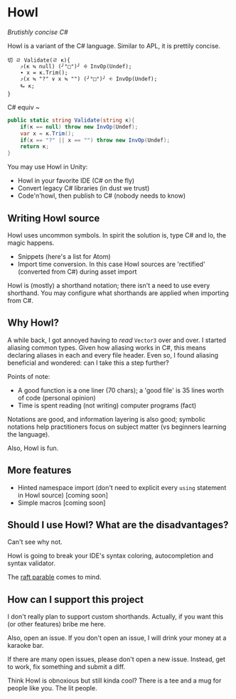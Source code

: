 # Howl
*Brutishly concise C#*

Howl is a variant of the C# language. Similar to APL, it is prettily concise.

```
切 ㄹ Validate(ㄹ κ){
    ⤴(κ ≒ null) (╯°□°)╯ ⨮ InvOp(Undef);
    ∙ x = κ.Trim();
    ⤴(x ≒ "?" ∨ x ≒ "") (╯°□°)╯ ⨮ InvOp(Undef);
    ⮑ κ;
}
```

C# equiv ~

```cs
public static string Validate(string κ){
    if(κ == null) throw new InvOp(Undef);
    var x = κ.Trim();
    if(x == "?" || x == "") throw new InvOp(Undef);
    return κ;
}
```

You may use Howl in Unity:

- Howl in your favorite IDE (C# on the fly)
- Convert legacy C# libraries (in dust we trust)
- Code'n'howl, then publish to C# (nobody needs to know)

## Writing Howl source

Howl uses uncommon symbols. In spirit the solution is, type C# and lo, the magic happens.

- Snippets (here's a list for Atom)
- Import time conversion. In this case Howl sources are 'rectified' (converted from C#) during asset import

Howl is (mostly) a shorthand notation; there isn't a need to use every shorthand.
You may configure what shorthands are applied when importing from C#.

## Why Howl?

A while back, I got annoyed having to *read* `Vector3` over and over. I started aliasing common types.
Given how aliasing works in C#, this means declaring aliases in each and every file header. 
Even so, I found aliasing beneficial and wondered: can I take this a step further?

Points of note:

- A good function is a one liner (70 chars); a 'good file' is 35 lines worth of code (personal opinion)
- Time is spent reading (not writing) computer programs (fact)

Notations are good, and information layering is also good; symbolic notations help 
practitioners focus on subject matter (vs beginners learning the language).

Also, Howl is fun.

## More features

- Hinted namespace import (don't need to explicit every `using` statement in Howl source) [coming soon]
- Simple macros [coming soon]

## Should I use Howl? What are the disadvantages?

Can't see why not. 

Howl is going to break your IDE's syntax coloring, autocompletion and syntax validator.

The [raft parable](https://www.oxfordreference.com/view/10.1093/oi/authority.20110803100401550) comes to mind.

## How can I support this project

I don't really plan to support custom shorthands. Actually, if you want this (or other features) bribe me here. 

Also, open an issue. If you don't open an issue, I will drink your money at a karaoke bar.

If there are many open issues, please don't open a new issue. Instead, get to work, fix something and submit a diff.

Think Howl is obnoxious but still kinda cool? There is a tee and a mug for people like you. The lit people.
